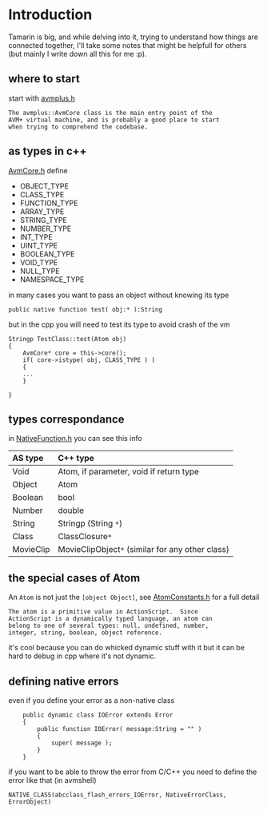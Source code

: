# Introduction #

Tamarin is big, and while delving into it, trying to understand how things are connected together, I'll take some notes that might be helpfull for others (but mainly I write down all this for me :p).

## where to start ##

start with [avmplus.h](http://redtamarin.googlecode.com/svn/trunk/mozilla/js/tamarin/core/avmplus.h)
```
The avmplus::AvmCore class is the main entry point of the
AVM+ virtual machine, and is probably a good place to start
when trying to comprehend the codebase.
```

## as types in c++ ##

[AvmCore.h](http://redtamarin.googlecode.com/svn/trunk/mozilla/js/tamarin/core/AvmCore.h) define
  * OBJECT\_TYPE
  * CLASS\_TYPE
  * FUNCTION\_TYPE
  * ARRAY\_TYPE
  * STRING\_TYPE
  * NUMBER\_TYPE
  * INT\_TYPE
  * UINT\_TYPE
  * BOOLEAN\_TYPE
  * VOID\_TYPE
  * NULL\_TYPE
  * NAMESPACE\_TYPE

in many cases you want to pass an object without knowing its type
```
public native function test( obj:* ):String
```

but in the cpp you will need to test its type to avoid crash of the vm
```
Stringp TestClass::test(Atom obj)
{
    AvmCore* core = this->core();
    if( core->istype( obj, CLASS_TYPE ) )
    {
    ...
    }

}
```

## types correspondance ##

in [NativeFunction.h](http://redtamarin.googlecode.com/svn/trunk/mozilla/js/tamarin/core/NativeFunction.h) you can see this info


| AS type   | C++ type |
|:----------|:---------|
| Void      | Atom, if parameter, void if return type |
| Object    | Atom     |
| Boolean   | bool     |
| Number    | double   |
| String    | Stringp (String `*`) |
| Class     | ClassClosure`*` |
| MovieClip | MovieClipObject`*` (similar for any other class) |

## the special cases of Atom ##

An `Atom` is not just the `[object Object]`, see [AtomConstants.h](http://redtamarin.googlecode.com/svn/trunk/mozilla/js/tamarin/core/AtomConstants.h) for a full detail
```
The atom is a primitive value in ActionScript.  Since
ActionScript is a dynamically typed language, an atom can
belong to one of several types: null, undefined, number,
integer, string, boolean, object reference.
```

it's cool because you can do whicked dynamic stuff with it but it can be hard to debug in cpp where it's not dynamic.

## defining native errors ##

even if you define your error as a non-native class
```
    public dynamic class IOError extends Error
    {
        public function IOError( message:String = "" )
        {
            super( message );
        }
    }
```

if you want to be able to throw the error from C/C++
you need to define the error like that (in avmshell)
```
NATIVE_CLASS(abcclass_flash_errors_IOError, NativeErrorClass,   ErrorObject)
```